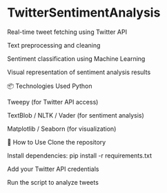 # TwitterSentimentAnalysis

Real-time tweet fetching using Twitter API

Text preprocessing and cleaning

Sentiment classification using Machine Learning

Visual representation of sentiment analysis results

📦 Technologies Used
Python

Tweepy (for Twitter API access)

TextBlob / NLTK / Vader (for sentiment analysis)

Matplotlib / Seaborn (for visualization)

🚀 How to Use
Clone the repository

Install dependencies: pip install -r requirements.txt

Add your Twitter API credentials

Run the script to analyze tweets

